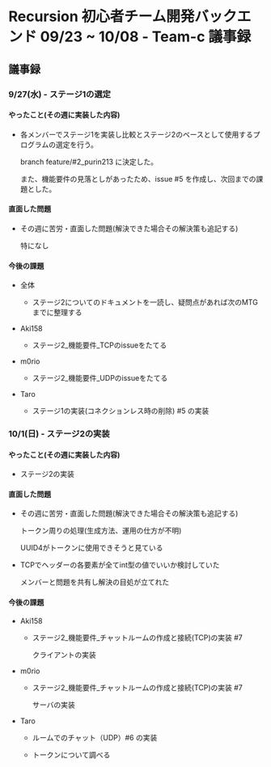 # Recursion 初心者チーム開発バックエンド 09/23 ~ 10/08 - Team-c 議事録

## 議事録

### 9/27(水) - ステージ1の選定
#### やったこと(その週に実装した内容)
- 各メンバーでステージ1を実装し比較とステージ2のベースとして使用するプログラムの選定を行う。

    branch feature/#2_purin213 に決定した。

    また、機能要件の見落としがあったため、issue #5 を作成し、次回までの課題とした。


#### 直面した問題
- その週に苦労・直面した問題(解決できた場合その解決策も追記する)
    
    特になし


#### 今後の課題
- 全体
    - ステージ2についてのドキュメントを一読し、疑問点があれば次のMTGまでに整理する

- Aki158

    - ステージ2_機能要件_TCPのissueをたてる

- m0rio

    - ステージ2_機能要件_UDPのissueをたてる

- Taro

    - ステージ1の実装(コネクションレス時の削除) #5 の実装

### 10/1(日) - ステージ2の実装
#### やったこと(その週に実装した内容)
- ステージ2の実装

#### 直面した問題
- その週に苦労・直面した問題(解決できた場合その解決策も追記する)
    
    トークン周りの処理(生成方法、運用の仕方が不明)
    
    UUID4がトークンに使用できそうと見ている

- TCPでヘッダーの各要素が全てint型の値でいいか検討していた
    
    メンバーと問題を共有し解決の目処が立てれた

#### 今後の課題
- Aki158

    - ステージ2_機能要件_チャットルームの作成と接続(TCP)の実装 #7

        クライアントの実装

- m0rio

    - ステージ2_機能要件_チャットルームの作成と接続(TCP)の実装 #7

        サーバの実装


- Taro

    - ルームでのチャット（UDP）#6 の実装

    - トークンについて調べる